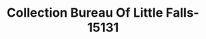 ---
f_zip-code: 56345
f_state-code: MN
title: Collection Bureau Of Little Falls-15131
f_phone: 320-632-5757
f_city-only: Little Falls
f_address: 120 1St Street Northeast Little Falls
f_location-unique-id: '15131'
slug: collection-bureau-of-little-falls-15131
updated-on: '2024-05-30T13:46:58.046Z'
created-on: '2024-05-30T13:36:59.803Z'
published-on: '2024-05-30T13:54:32.469Z'
f_city-state: cms/city/little-falls-mn.md
f_company: cms/company/collection-bureau-of-little-falls.md
f_state: cms/state/minnesota.md
layout: '[payday-loan].html'
tags: payday-loan
---
